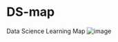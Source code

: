 # DS-map
Data Science Learning Map
![image](https://user-images.githubusercontent.com/48298825/189859759-66e3a055-e75c-40aa-b300-f2f72f67d538.png)
